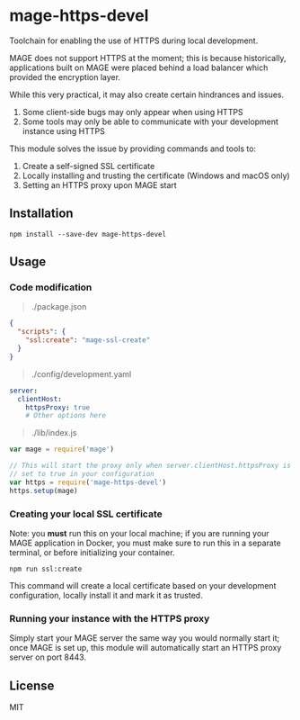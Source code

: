 mage-https-devel
=================

Toolchain for enabling the use of HTTPS during local development.

MAGE does not support HTTPS at the moment; this is because historically, 
applications built on MAGE were placed behind a load balancer which provided
the encryption layer.

While this very practical, it may also create certain hindrances and issues.

  1. Some client-side bugs may only appear when using HTTPS
  2. Some tools may only be able to communicate with your development instance using HTTPS

This module solves the issue by providing commands and tools to:

  1. Create a self-signed SSL certificate
  2. Locally installing and trusting the certificate (Windows and macOS only)
  3. Setting an HTTPS proxy upon MAGE start

Installation
------------

```shell
npm install --save-dev mage-https-devel
```

Usage
-----

### Code modification

> ./package.json

```json
{
  "scripts": {
    "ssl:create": "mage-ssl-create"
  }
}
```

> ./config/development.yaml

```yaml
server:
  clientHost:
    httpsProxy: true
    # Other options here
```

> ./lib/index.js

```javascript
var mage = require('mage')

// This will start the proxy only when server.clientHost.httpsProxy is
// set to true in your configuration
var https = require('mage-https-devel')
https.setup(mage)
```

### Creating your local SSL certificate

Note: you **must** run this on your local machine; if you are running your MAGE
application in Docker, you must make sure to run this in a separate terminal, 
or before initializing your container.

```shell
npm run ssl:create
```

This command will create a local certificate based on your development configuration,
locally install it and mark it as trusted.

### Running your instance with the HTTPS proxy

Simply start your MAGE server the same way you would normally start it;
once MAGE is set up, this module will automatically start an HTTPS proxy server
on port 8443.

License
-------

MIT
